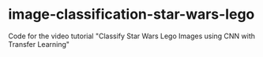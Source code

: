 # image-classification-star-wars-lego

Code for the video tutorial "Classify Star Wars Lego Images using CNN with Transfer Learning"
